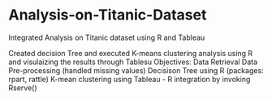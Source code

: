 # Analysis-on-Titanic-Dataset
Integrated Analysis on Titanic dataset using R and Tableau
 
Created decision Tree and executed K-means clustering analysis using R and visulaizing the results through Tablesu
Objectives:
Data Retrieval
Data Pre-processing (handled missing values)
Decisison Tree using R (packages: rpart, rattle)
K-mean clustering using Tableau - R integration by invoking Rserve()
 
